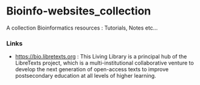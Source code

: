 # Bioinfo-websites_collection

A collection Bioinformatics resources : Tutorials, Notes etc...

### Links

- https://bio.libretexts.org : This Living Library is a principal hub of the LibreTexts project, which is a multi-institutional collaborative venture to develop the next generation of open-access texts to improve postsecondary education at all levels of higher learning.

